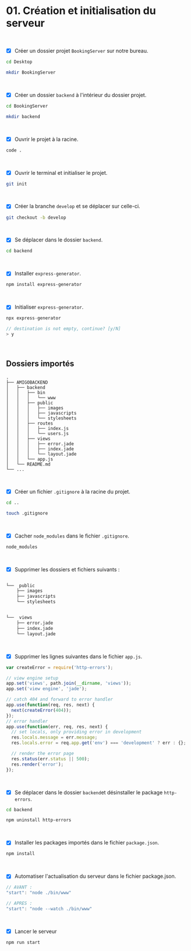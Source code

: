 # 01. Création et initialisation du serveur

<br>

- [x] Créer un dossier projet `BookingServer` sur notre bureau.
```bash
cd Desktop
```
```bash
mkdir BookingServer
```

<br>

- [x] Créer un dossier `backend` à l'intérieur du dossier projet.
```bash
cd BookingServer
```
```bash
mkdir backend
```

<br>

- [x] Ouvrir le projet à la racine.
```bash
code .
```

<br>

- [x] Ouvrir le terminal et initialiser le projet.
```bash
git init
```

<br>

- [x] Créer la branche `develop` et se déplacer sur celle-ci.
```bash
git checkout -b develop
```

<br>

- [x] Se déplacer dans le dossier `backend`.
```bash
cd backend
```

<br>

- [x] Installer `express-generator`.
```bash
npm install express-generator
```

<br> 

- [x] Initialiser `express-generator`.
```javascript
npx express-generator
```

```swift
// destination is not empty, continue? [y/N] 
> y
```

<br>

## Dossiers importés

```
.
├── AMIGOBACKEND
│   ├── backend
│   │   ├── bin
│   │   │   └── www
│   │   ├── public
│   │   │   ├── images
│   │   │   ├── javascripts
│   │   │   └── stylesheets
│   │   ├── routes
│   │   │   ├── index.js
│   │   │   └── users.js
│   │   ├── views
│   │   │   ├── error.jade
│   │   │   ├── index.jade
│   │   │   └── layout.jade
│   │   └── app.js
│   └── README.md
└── ...
```

<br>

- [x] Créer un fichier `.gitignore` à la racine du projet.
```bash
cd ..
```
```bash
touch .gitignore
```

<br>

- [x] Cacher `node_modules` dans le fichier `.gitignore`.
```bash
node_modules
```

<br> 

- [x] Supprimer les dossiers et fichiers suivants :
```bash

└──  public
    ├── images
    ├── javascripts
    └── stylesheets


└──  views
    ├── error.jade
    ├── index.jade
    └── layout.jade
```

<br>

- [x] Supprimer les lignes suivantes dans le fichier `app.js`.
```javascript
var createError = require('http-errors');
```

```javascript
// view engine setup
app.set('views', path.join(__dirname, 'views'));
app.set('view engine', 'jade');
```

```javascript
// catch 404 and forward to error handler
app.use(function(req, res, next) {
  next(createError(404));
});
// error handler
app.use(function(err, req, res, next) {
  // set locals, only providing error in development
  res.locals.message = err.message;
  res.locals.error = req.app.get('env') === 'development' ? err : {};

  // render the error page
  res.status(err.status || 500);
  res.render('error');
});
```

<br>
 
- [x] Se déplacer dans le dossier `backend`et désinstaller le package `http-errors`.
```bash
cd backend
```
```bash
npm uninstall http-errors
```

<br>

- [x] Installer les packages importés dans le fichier `package.json`.
```bash
npm install
```

<br> 

- [x] Automatiser l'actualisation du serveur dans le fichier package.json.
```javascript
// AVANT :
"start": "node ./bin/www"
```

```javascript
// APRES :
"start": "node --watch ./bin/www"
```

<br>

- [x] Lancer le serveur
```bash
npm run start
```
